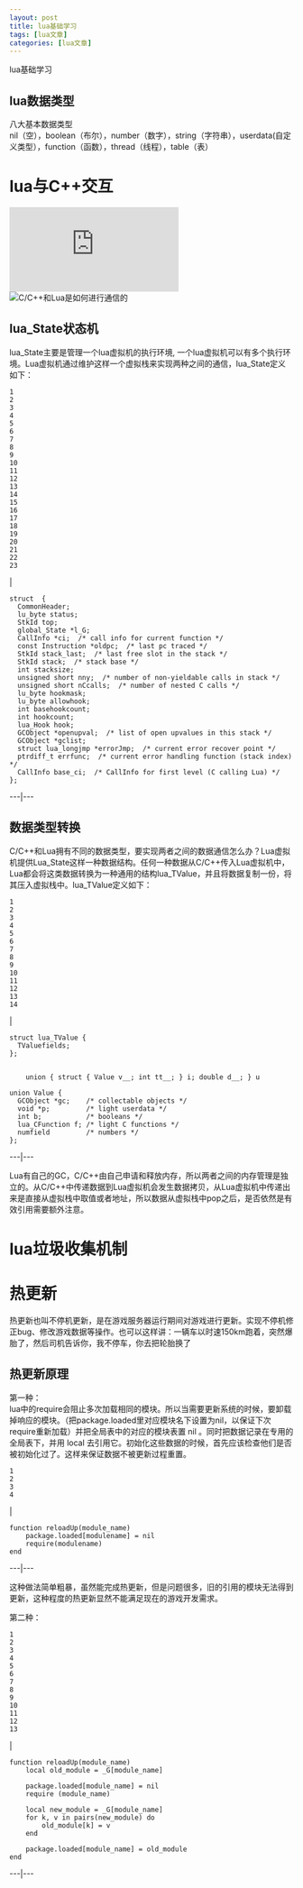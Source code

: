 ```yaml
---
layout: post
title: lua基础学习 
tags: [lua文章]
categories: [lua文章]
---
```

lua基础学习  

## lua数据类型

八大基本数据类型  
nil（空），boolean（布尔），number（数字），string（字符串），userdata(自定义类型），function（函数），thread（线程），table（表）

# lua与C++交互

![lua中调用C函数](http://www.cnblogs.com/sifenkesi/p/3876745.html)  
![C/C++和Lua是如何进行通信的](https://my.oschina.net/xlplbo/blog/314956)

## lua_State状态机

lua_State主要是管理一个lua虚拟机的执行环境,
一个lua虚拟机可以有多个执行环境。Lua虚拟机通过维护这样一个虚拟栈来实现两种之间的通信，lua_State定义如下：  

    
    
    1  
    2  
    3  
    4  
    5  
    6  
    7  
    8  
    9  
    10  
    11  
    12  
    13  
    14  
    15  
    16  
    17  
    18  
    19  
    20  
    21  
    22  
    23  
    

|

    
    
    struct  {  
      CommonHeader;  
      lu_byte status;  
      StkId top;    
      global_State *l_G;  
      CallInfo *ci;  /* call info for current function */  
      const Instruction *oldpc;  /* last pc traced */  
      StkId stack_last;  /* last free slot in the stack */  
      StkId stack;  /* stack base */  
      int stacksize;  
      unsigned short nny;  /* number of non-yieldable calls in stack */  
      unsigned short nCcalls;  /* number of nested C calls */  
      lu_byte hookmask;  
      lu_byte allowhook;  
      int basehookcount;  
      int hookcount;  
      lua_Hook hook;  
      GCObject *openupval;  /* list of open upvalues in this stack */  
      GCObject *gclist;  
      struct lua_longjmp *errorJmp;  /* current error recover point */  
      ptrdiff_t errfunc;  /* current error handling function (stack index) */  
      CallInfo base_ci;  /* CallInfo for first level (C calling Lua) */  
    };  
      
  
---|---  
  
## 数据类型转换

C/C++和Lua拥有不同的数据类型，要实现两者之间的数据通信怎么办？Lua虚拟机提供Lua_State这样一种数据结构。任何一种数据从C/C++传入Lua虚拟机中，Lua都会将这类数据转换为一种通用的结构lua_TValue，并且将数据复制一份，将其压入虚拟栈中。lua_TValue定义如下：  

    
    
    1  
    2  
    3  
    4  
    5  
    6  
    7  
    8  
    9  
    10  
    11  
    12  
    13  
    14  
    

|

    
    
    struct lua_TValue {  
      TValuefields;  
    };  
      
      
        union { struct { Value v__; int tt__; } i; double d__; } u  
      
    union Value {  
      GCObject *gc;    /* collectable objects */  
      void *p;         /* light userdata */  
      int b;           /* booleans */  
      lua_CFunction f; /* light C functions */  
      numfield         /* numbers */  
    };  
      
  
---|---  
  
Lua有自己的GC，C/C++由自己申请和释放内存，所以两者之间的内存管理是独立的。从C/C++中传递数据到Lua虚拟机会发生数据拷贝，从Lua虚拟机中传递出来是直接从虚拟栈中取值或者地址，所以数据从虚拟栈中pop之后，是否依然是有效引用需要额外注意。

# lua垃圾收集机制

# 热更新

热更新也叫不停机更新，是在游戏服务器运行期间对游戏进行更新。实现不停机修正bug、修改游戏数据等操作。也可以这样讲：一辆车以时速150km跑着，突然爆胎了，然后司机告诉你，我不停车，你去把轮胎换了

## 热更新原理

第一种：  
lua中的require会阻止多次加载相同的模块。所以当需要更新系统的时候，要卸载掉响应的模块。（把package.loaded里对应模块名下设置为nil，以保证下次require重新加载）并把全局表中的对应的模块表置
nil 。同时把数据记录在专用的全局表下，并用 local
去引用它。初始化这些数据的时候，首先应该检查他们是否被初始化过了。这样来保证数据不被更新过程重置。  

    
    
    1  
    2  
    3  
    4  
    

|

    
    
    function reloadUp(module_name)  
        package.loaded[modulename] = nil  
        require(modulename)  
    end  
      
  
---|---  
  
这种做法简单粗暴，虽然能完成热更新，但是问题很多，旧的引用的模块无法得到更新，这种程度的热更新显然不能满足现在的游戏开发需求。

第二种：  

    
    
    1  
    2  
    3  
    4  
    5  
    6  
    7  
    8  
    9  
    10  
    11  
    12  
    13  
    

|

    
    
    function reloadUp(module_name)  
        local old_module = _G[module_name]  
      
        package.loaded[module_name] = nil  
        require (module_name)  
      
        local new_module = _G[module_name]  
        for k, v in pairs(new_module) do  
            old_module[k] = v  
        end  
      
        package.loaded[module_name] = old_module  
    end  
      
  
---|---